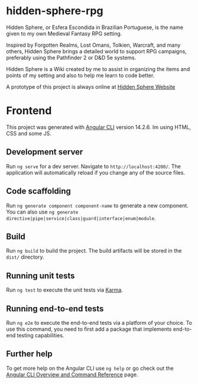 # hidden-sphere-rpg

Hidden Sphere, or Esfera Escondida in Brazilian Portuguese, is the name given to my own Medieval Fantasy RPG setting.

Inspired by Forgotten Realms, Lost Omans, Tolkien, Warcraft, and many others, Hidden Sphere brings a detailed world to support RPG campaigns, preferably using the Pathfinder 2 or D&D 5e systems.

Hidden Sphere is a Wiki created by me to assist in organizing the items and points of my setting and also to help me learn to code better.

A prototype of this project is always online at [Hidden Sphere Website](https://www.drakbits.com)

# Frontend

This project was generated with [Angular CLI](https://github.com/angular/angular-cli) version 14.2.6.
Im using HTML, CSS and some JS.

## Development server

Run `ng serve` for a dev server. Navigate to `http://localhost:4200/`. The application will automatically reload if you change any of the source files.

## Code scaffolding

Run `ng generate component component-name` to generate a new component. You can also use `ng generate directive|pipe|service|class|guard|interface|enum|module`.

## Build

Run `ng build` to build the project. The build artifacts will be stored in the `dist/` directory.

## Running unit tests

Run `ng test` to execute the unit tests via [Karma](https://karma-runner.github.io).

## Running end-to-end tests

Run `ng e2e` to execute the end-to-end tests via a platform of your choice. To use this command, you need to first add a package that implements end-to-end testing capabilities.

## Further help

To get more help on the Angular CLI use `ng help` or go check out the [Angular CLI Overview and Command Reference](https://angular.io/cli) page.

